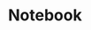 ---
title: "Notebook"
layout: collection
collection: notebook
permalink: /notebook/
author_profile: true
sort_by: last_modified
sort_order: reverse
---